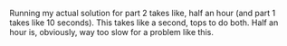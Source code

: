 Running my actual solution for part 2 takes like, half an hour (and part 1 takes like 10 seconds). This takes like a second, tops to do both.
Half an hour is, obviously, way too slow for a problem like this.
